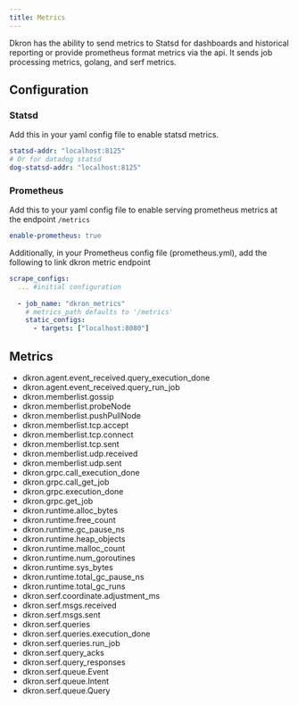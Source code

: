 ```yaml
---
title: Metrics
---
```


Dkron has the ability to send metrics to Statsd for dashboards and historical reporting or provide prometheus format metrics via the api. It sends job processing metrics, golang, and serf metrics.

## Configuration

### Statsd

Add this in your yaml config file to enable statsd metrics.

```yaml
statsd-addr: "localhost:8125"
# Or for datadog statsd
dog-statsd-addr: "localhost:8125"
```

### Prometheus

Add this to your yaml config file to enable serving prometheus metrics at the endpoint `/metrics`

```yaml
enable-prometheus: true
```

Additionally, in your Prometheus config file (prometheus.yml), add the following to link dkron metric endpoint
```yaml
scrape_configs:
  ... #initial configuration
  
  - job_name: "dkron_metrics"
    # metrics_path defaults to '/metrics'
    static_configs:
      - targets: ["localhost:8080"]
```

## Metrics

- dkron.agent.event_received.query_execution_done
- dkron.agent.event_received.query_run_job
- dkron.memberlist.gossip
- dkron.memberlist.probeNode
- dkron.memberlist.pushPullNode
- dkron.memberlist.tcp.accept
- dkron.memberlist.tcp.connect
- dkron.memberlist.tcp.sent
- dkron.memberlist.udp.received
- dkron.memberlist.udp.sent
- dkron.grpc.call_execution_done
- dkron.grpc.call_get_job
- dkron.grpc.execution_done
- dkron.grpc.get_job
- dkron.runtime.alloc_bytes
- dkron.runtime.free_count
- dkron.runtime.gc_pause_ns
- dkron.runtime.heap_objects
- dkron.runtime.malloc_count
- dkron.runtime.num_goroutines
- dkron.runtime.sys_bytes
- dkron.runtime.total_gc_pause_ns
- dkron.runtime.total_gc_runs
- dkron.serf.coordinate.adjustment_ms
- dkron.serf.msgs.received
- dkron.serf.msgs.sent
- dkron.serf.queries
- dkron.serf.queries.execution_done
- dkron.serf.queries.run_job
- dkron.serf.query_acks
- dkron.serf.query_responses
- dkron.serf.queue.Event
- dkron.serf.queue.Intent
- dkron.serf.queue.Query

